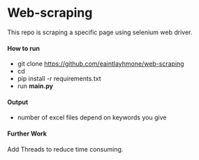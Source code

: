 # Web-scraping

This repo is scraping a specific page using selenium web driver.

#### How to run

- git clone <https://github.com/eaintlayhmone/web-scraping> <your directory>
- cd <your directory>
- pip install -r requirements.txt
- run **main.py**

#### Output 

-  number of excel files depend on keywords you give

#### Further Work

Add Threads to reduce time consuming.
